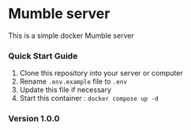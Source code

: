 # Mumble server

This is a simple docker Mumble server

### Quick Start Guide

1. Clone this repository into your server or computer
2. Rename `.env.example` file to `.env`
3. Update this file if necessary
4. Start this container : `docker compose up -d`

### Version 1.0.0

